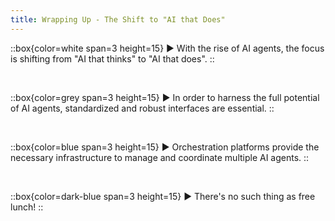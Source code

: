 ```yaml
---
title: Wrapping Up - The Shift to "AI that Does"
---
```


::box{color=white span=3 height=15}
▶️ With the rise of AI agents, the focus is shifting from "AI that thinks" to "AI
that does". 
::

<br>

::box{color=grey span=3 height=15}
▶️ In order to harness the full potential of AI agents, standardized and robust
interfaces are essential.
::

<br>

::box{color=blue span=3 height=15}
▶️ Orchestration platforms provide the necessary infrastructure to manage and
coordinate multiple AI agents.
::

<br>

::box{color=dark-blue span=3 height=15}
▶️ There's no such thing as free lunch!
::